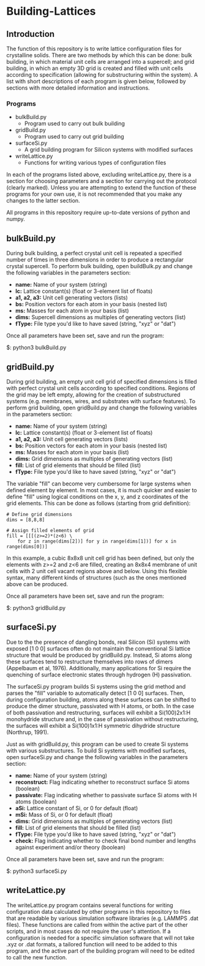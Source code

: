 # Building-Lattices

## Introduction

The function of this repository is to write lattice configuration files for crystalline solids. There are two methods by which this can be done: bulk building, in which material unit cells are arranged into a supercell; and grid building, in which an empty 3D grid is created and filled with unit cells according to specification (allowing for substructuring within the system). A list with short descriptions of each program is given below, followed by sections with more detailed information and instructions.

### Programs

- bulkBuild.py
  - Program used to carry out bulk building
- gridBuild.py
  - Program used to carry out grid building
- surfaceSi.py
  - A grid building program for Silicon systems with modified surfaces
- writeLattice.py
  - Functions for writing various types of configuration files

In each of the programs listed above, excluding writeLattice.py, there is a section for choosing parameters and a section for carrying out the protocol (clearly marked). Unless you are attempting to extend the function of these programs for your own use, it is not recommended that you make any changes to the latter section.

All programs in this repository require up-to-date versions of python and numpy.

## bulkBuild.py

During bulk building, a perfect crystal unit cell is repeated a specified number of times in three dimensions in order to produce a rectangular crystal supercell. To perform bulk building, open buildBulk.py and change the following variables in the parameters section:

- **name:** Name of your system (string)
- **lc:** Lattice constant(s) (float or 3-element list of floats)
- **a1, a2, a3:** Unit cell generating vectors (lists)
- **bs:** Position vectors for each atom in your basis (nested list)
- **ms:** Masses for each atom in your basis (list)
- **dims:** Supercell dimensions as multiples of generating vectors (list)
- **fType:** File type you'd like to have saved (string, "xyz" or "dat")

Once all parameters have been set, save and run the program:

$: python3 bulkBuild.py

## gridBuild.py

During grid building, an empty unit cell grid of specified dimensions is filled with perfect crystal unit cells according to specified conditions. Regions of the grid may be left empty, allowing for the creation of substructured systems (e.g. membranes, wires, and substrates with surface features). To perform grid building, open gridBuild.py and change the following variables in the parameters section:

- **name:** Name of your system (string)
- **lc:** Lattice constant(s) (float or 3-element list of floats)
- **a1, a2, a3:** Unit cell generating vectors (lists)
- **bs:** Position vectors for each atom in your basis (nested list)
- **ms:** Masses for each atom in your basis (list)
- **dims:** Grid dimensions as multiples of generating vectors (list)
- **fill:** List of grid elements that should be filled (list)
- **fType:** File type you'd like to have saved (string, "xyz" or "dat")

The variable "fill" can become very cumbersome for large systems when defined element by element. In most cases, it is much quicker and easier to define "fill" using logical conditions on the x, y, and z coordinates of the grid elements. This can be done as follows (starting from grid definition):

```
# Define grid dimensions
dims = [8,8,8]

# Assign filled elements of grid
fill = [[[(z>=2)*(z<6) \
    for z in range(dims[2])] for y in range(dims[1])] for x in range(dims[0])]
```

In this example, a cubic 8x8x8 unit cell grid has been defined, but only the elements with z>=2 and z<6 are filled, creating an 8x8x4 membrane of unit cells with 2 unit cell vacant regions above and below. Using this flexible syntax, many different kinds of structures (such as the ones mentioned above can be produced.

Once all parameters have been set, save and run the program:

$: python3 gridBuild.py

## surfaceSi.py

Due to the the presence of dangling bonds, real Silicon (Si) systems with exposed [1 0 0] surfaces often do not maintain the conventional Si lattice structure that would be produced by gridBuild.py. Instead, Si atoms along these surfaces tend to restructure themselves into rows of dimers (Appelbaum et al, 1976). Additionally, many applications for Si require the quenching of surface electronic states through hydrogen (H) passivation.

The surfaceSi.py program builds Si systems using the grid method and parses the "fill" variable to automatically detect [1 0 0] surfaces. Then, during configuration building, atoms along these surfaces can be shifted to produce the dimer structure, passivated with H atoms, or both. In the case of both passivation and restructuring, surfaces will exhibit a Si(100)2x1:H monohydride structure and, in the case of passivation without restructuring, the surfaces will exhibit a Si(100)1x1:H symmetric dihydride structure (Northrup, 1991).

Just as with gridBuild.py, this program can be used to create Si systems with various substructures. To build Si systems with modified surfaces, open surfaceSi.py and change the following variables in the parameters section:

- **name:** Name of your system (string)
- **reconstruct:** Flag indicating whether to reconstruct surface Si atoms (boolean)
- **passivate:** Flag indicating whether to passivate surface Si atoms with H atoms (boolean)
- **aSi:** Lattice constant of Si, or 0 for default (float)
- **mSi:** Mass of Si, or 0 for default (float)
- **dims:** Grid dimensions as multiples of generating vectors (list)
- **fill:** List of grid elements that should be filled (list)
- **fType:** File type you'd like to have saved (string, "xyz" or "dat")
- **check:** Flag indicating whether to check final bond number and lengths against experiment and/or theory (boolean)

Once all parameters have been set, save and run the program:

$: python3 surfaceSi.py

## writeLattice.py

The writeLattice.py program contains several functions for writing configuration data calculated by other programs in this repository to files that are readable by various simulation software libraries (e.g. LAMMPS .dat files). These functions are called from within the active part of the other scripts, and in most cases do not require the user's attention. If a configuration is needed for a specific simulation software that will not take .xyz or .dat formats, a tailored function will need to be added to this program, and the active part of the building program will need to be edited to call the new function.
